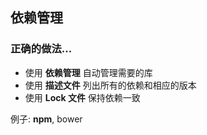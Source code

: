 ## 依赖管理

### 正确的做法...

* 使用 **依赖管理** 自动管理需要的库
* 使用 **描述文件** 列出所有的依赖和相应的版本
* 使用 **Lock 文件** 保持依赖一致

例子: **npm**, bower
